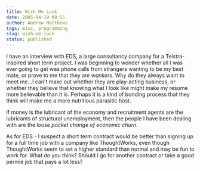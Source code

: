 ```yaml
---
title: Wish Me Luck
date: 2005-04-19 09:55
author: Andrew Matthews
tags: misc, programming
slug: wish-me-luck
status: published
---
```


I have an interview with EDS, a large consultancy company for a Telstra-inspired short term project. I was beginning to wonder whether all I was ever going to get was phone calls from strangers wanting to be my best mate, or prove to me that they are *wankers*. Why do they always want to meet me...I can't make out whether they are play-acting business, or whether they believe that knowing what I look like might make my resume more believable than it is. Perhaps it is a kind of bonding process that they think will make me a more nutritious parasitic host.

If money is the lubricant of the economy and recruitment agents are the lubricants of structural unemployment, then the people I have been dealing with are the *loose pocket change of economic churn.*

As for EDS - I suspect a short term contract would be better than signing up for a full time job with a company like ThoughtWorks, even though ThoughtWorks seem to set a higher standard than normal and may be fun to work for. What do you think? Should I go for another contract or take a good permie job that pays a lot less?
